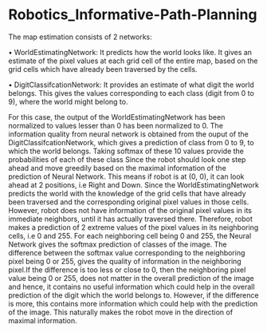 # Robotics_Informative-Path-Planning

The map estimation consists of 2 networks:

• WorldEstimatingNetwork: It predicts how the world
looks like. It gives an estimate of the pixel values at
each grid cell of the entire map, based on the grid cells
which have already been traversed by the cells.

• DigitClassifcationNetwork: It provides an estimate of
what digit the world belongs. This gives the values corresponding to each class (digit from 0 to 9), where
the world might belong to. 


For this case, the output of the WorldEstimatingNetwork
has been normalized to values lesser than 0 has been normalized to 0. The information quality from neural network
is obtained from the ouput of the DigitClassifcationNetwork,
which gives a prediction of class from 0 to 9, to which the
world belongs. Taking softmax of these 10 values provide
the probabilities of each of these class Since the robot should look one step ahead and move
greedily based on the maximal information of the prediction
of Neural Network. This means if robot is at (0, 0), it
can look ahead at 2 positions, i.e Right and Down. Since
the WorldEstimatingNetwork predicts the world with the
knowledge of the grid cells that have already been traversed
and the corresponding original pixel values in those cells.
However, robot does not have information of the original
pixel values in its immediate neighbors, until it has actually
traversed there. Therefore, robot makes a prediction of 2
extreme values of the pixel values in its neighboring cells,
i.e 0 and 255. For each neighboring cell being 0 and 255,
the Neural Network gives the softmax prediction of classes
of the image. The difference between the softmax value
corresponding to the neighboring pixel being 0 or 255,
gives the quality of information in the neighboring pixel.If
the difference is too less or close to 0, then the neighboring
pixel value being 0 or 255, does not matter in the overall
prediction of the image and hence, it contains no useful
information which could help in the overall prediction of the
digit which the world belongs to. However, if the difference
is more, this contains more information which could help
with the prediction of the image. This naturally makes the
robot move in the direction of maximal information.
